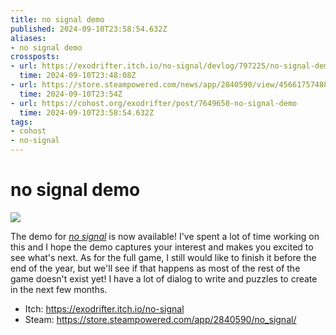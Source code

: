 ```yaml
---
title: no signal demo
published: 2024-09-10T23:58:54.632Z
aliases:
- no signal demo
crossposts:
- url: https://exodrifter.itch.io/no-signal/devlog/797225/no-signal-demo
  time: 2024-09-10T23:48:08Z
- url: https://store.steampowered.com/news/app/2840590/view/4566175748880336780
  time: 2024-09-10T23:54Z
- url: https://cohost.org/exodrifter/post/7649650-no-signal-demo
  time: 2024-09-10T23:58:54.632Z
tags:
- cohost
- no-signal
---
```


# no signal demo

![](https://www.youtube.com/watch?v=Ed8CmFCwBzI)

The demo for _[no signal](../press-kits/no-signal.md)_ is now available! I've spent a lot of time working on this and I hope the demo captures your interest and makes you excited to see what's next. As for the full game, I still would like to finish it before the end of the year, but we'll see if that happens as most of the rest of the game doesn't exist yet! I have a lot of dialog to write and puzzles to create in the next few months.

- Itch: https://exodrifter.itch.io/no-signal
- Steam: https://store.steampowered.com/app/2840590/no_signal/
